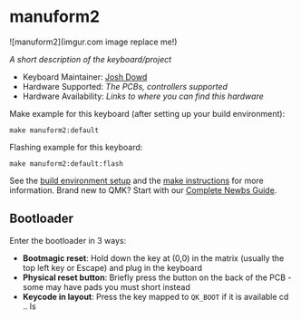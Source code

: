 # manuform2

![manuform2](imgur.com image replace me!)

*A short description of the keyboard/project*

* Keyboard Maintainer: [Josh Dowd](https://github.com/Timepants)
* Hardware Supported: *The PCBs, controllers supported*
* Hardware Availability: *Links to where you can find this hardware*

Make example for this keyboard (after setting up your build environment):

    make manuform2:default

Flashing example for this keyboard:

    make manuform2:default:flash

See the [build environment setup](https://docs.qmk.fm/#/getting_started_build_tools) and the [make instructions](https://docs.qmk.fm/#/getting_started_make_guide) for more information. Brand new to QMK? Start with our [Complete Newbs Guide](https://docs.qmk.fm/#/newbs).

## Bootloader

Enter the bootloader in 3 ways:

* **Bootmagic reset**: Hold down the key at (0,0) in the matrix (usually the top left key or Escape) and plug in the keyboard
* **Physical reset button**: Briefly press the button on the back of the PCB - some may have pads you must short instead
* **Keycode in layout**: Press the key mapped to `QK_BOOT` if it is available
cd ..
ls

